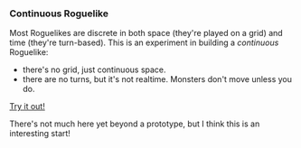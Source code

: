 ### Continuous Roguelike

Most Roguelikes are discrete in both space (they're played on a grid) and time
(they're turn-based). This is an experiment in building a _continuous_
Roguelike:
- there's no grid, just continuous space.
- there are no turns, but it's not realtime. Monsters don't move unless you do.

[Try it out!](https://nornagon.github.io/continuous-rl/)

There's not much here yet beyond a prototype, but I think this is an
interesting start!
